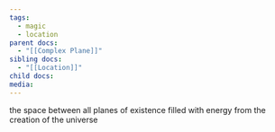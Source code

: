 ```yaml
---
tags:
  - magic
  - location
parent docs:
  - "[[Complex Plane]]"
sibling docs:
  - "[[Location]]"
child docs: 
media:
---
```

the space between all planes of existence filled with energy from the creation of the universe